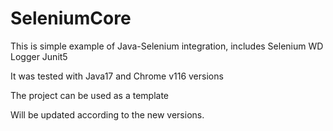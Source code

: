 # SeleniumCore
This is simple example of Java-Selenium integration, includes
Selenium WD
Logger
Junit5

It was tested with Java17 and Chrome v116 versions

The project can be used as a template

Will be updated according to the new versions.
